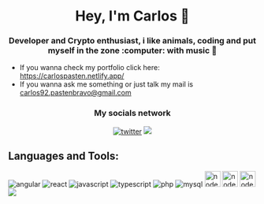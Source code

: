 <h1 align='center'>Hey, I'm Carlos 👋</h1>

<h3 align='center'> Developer and Crypto enthusiast, i like animals, coding and put myself in the zone :computer: with music 🎵 </h3>

<ul>
    <li>
        If you wanna check my portfolio click here: <a href='https://carlospasten.netlify.app/'>https://carlospasten.netlify.app/</a>
    </li>
    <li>
       If you wanna ask me something or just talk my mail is <a href='mailto:carlos92.pastenbravo@gmail.com' target='_blank'>carlos92.pastenbravo@gmail.com</a> 
    </li>
</ul>

<h3 align='center'> My socials network</h3>
<div align='center'> 
    <a href='https://twitter.com/MaoParadise' target='_blank'><img src='https://github.com/hussainweb/hussainweb/blob/main/icons/twitter.png?raw=true' alt='twitter' ></a>
    <a href='https://www.linkedin.com/in/carlos-past%C3%A9n-bravo-307aa91a8/' target='_blank'>
    <img src='https://github.com/hussainweb/hussainweb/blob/main/icons/linkedin.png?raw=true'>
    </a>
</div>


<h2>Languages and Tools:</h2>
<img src='https://github.com/hussainweb/hussainweb/blob/main/icons/angular.png?raw=true' alt='angular' >
<img src='https://github.com/hussainweb/hussainweb/blob/main/icons/react.png?raw=true' alt='react' >
<img src='https://github.com/hussainweb/hussainweb/blob/main/icons/javascript.png?raw=true' alt='javascript' >
<img src='https://github.com/hussainweb/hussainweb/blob/main/icons/typescript.png?raw=true' alt='typescript' >
<img src='https://github.com/hussainweb/hussainweb/blob/main/icons/php.png?raw=true' alt='php' >
<img src='https://github.com/hussainweb/hussainweb/raw/main/icons/mysql.png' alt='mysql' >
<img src='https://user-images.githubusercontent.com/4727/38117885-69734bbc-336c-11e8-8653-86b0fa071896.png' width='32px' alt='nodejs' >
<img src='https://github.com/hussainweb/hussainweb/blob/main/icons/git.png?raw=true' width='32px' alt='nodejs' >
<img src='https://github.com/hussainweb/hussainweb/blob/main/icons/vscode.png?raw=true' width='32px' alt='nodejs' >




<img src='https://res.cloudinary.com/dm5wlpq7j/image/upload/v1639768617/github-user-contribution.svg'>
